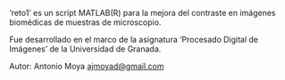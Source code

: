 ‘reto1’ es un script MATLAB(R) para la mejora del contraste en imágenes biomédicas de muestras de microscopio.

Fue desarrollado en el marco de la asignatura ‘Procesado Digital de Imágenes’ de la Universidad de Granada.


Autor:
	Antonio Moya
	ajmoyad@gmail.com
